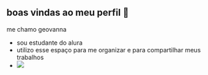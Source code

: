 ## boas vindas ao meu perfil 👋

me chamo geovanna

- sou estudante do alura
- utilizo esse espaço para me organizar e para compartilhar meus trabalhos
- ![](https://media.tenor.com/vIM-SxPXzdsAAAAi/koala-hi.gif)
